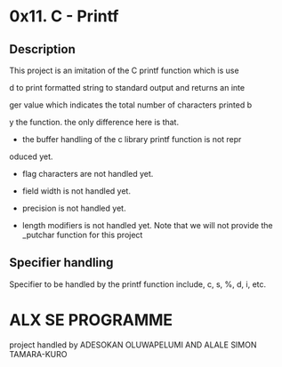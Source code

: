 # 0x11. C - Printf

## Description

This project is an imitation of the C printf function which is use

d to print formatted string to standard output and returns an inte

ger value which indicates the total number of characters printed b

y the function. the only difference here is that.

- the buffer handling of the c library printf function is not repr

oduced yet.

- flag characters are not handled yet.

- field width is not handled yet.

- precision is not handled yet.

- length modifiers is not handled yet.
  Note that we will not provide the \_putchar function for this project

## Specifier handling

Specifier to be handled by the printf function include, c, s, %, d, i, etc.

# ALX SE PROGRAMME

project handled by ADESOKAN OLUWAPELUMI AND ALALE SIMON TAMARA-KURO
